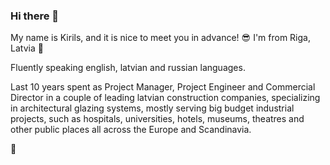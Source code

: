 ### Hi there 👋

My name is Kirils, and it is nice to meet you in advance! :sunglasses:
I'm from Riga, Latvia :hugs:

Fluently speaking english, latvian and russian languages.

Last 10 years spent as Project Manager, Project Engineer and Commercial Director in a couple of leading latvian construction companies, specializing in architectural glazing systems, mostly serving big budget industrial projects, such as hospitals, universities, hotels, museums, theatres and other public places all across the Europe and Scandinavia.

:toolbox:


<!--
**MrKirilsReinke/MrKirilsReinke** is a ✨ _special_ ✨ repository because its `README.md` (this file) appears on your GitHub profile.

Here are some ideas to get you started:

- 🔭 I’m currently working on 
- 🌱 I’m currently learning ...
- 👯 I’m looking to collaborate on ...
- 🤔 I’m looking for help with ...
- 💬 Ask me about ...
- 📫 How to reach me: ...
- 😄 Pronouns: ...
- ⚡ Fun fact: ...
-->
